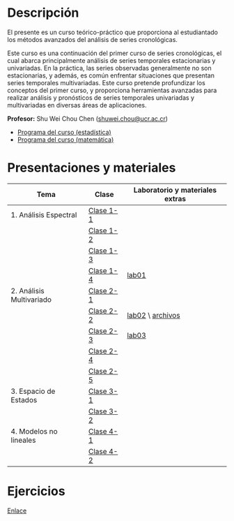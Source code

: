# Descripción

El presente es un curso teórico-práctico que proporciona al estudiantado
los métodos avanzados del análisis de series cronológicas.

Este curso es una continuación del primer curso de series cronológicas,
el cual abarca principalmente análisis de series temporales
estacionarias y univariadas. En la práctica, las series observadas
generalmente no son estacionarias, y además, es común enfrentar
situaciones que presentan series temporales multivariadas. Este curso
pretende profundizar los conceptos del primer curso, y proporciona
herramientas avanzadas para realizar análisis y pronósticos de series
temporales univariadas y multivariadas en diversas áreas de
aplicaciones.

**Profesor:** Shu Wei Chou Chen (<shuwei.chou@ucr.ac.cr>)

-   [Programa del curso
    (estadística)](./SP2600%20carta%20al%20estudiante.pdf) <br>
-   [Programa del curso
    (matemática)](./PF1360%20carta%20al%20estudiante.pdf)

# Presentaciones y materiales

| Tema | Clase | Laboratorio y materiales extras |
|----------------|--------------------------|------------------------------|
| 1\. Análisis Espectral | [Clase 1-1](./Tema_1/presentacion1.html) |  |
|  | [Clase 1-2](./Tema_1/presentacion2.html) |  |
|  | [Clase 1-3](./Tema_1/presentacion3.html) |  |
|  | [Clase 1-4](./Tema_1/presentacion4.html) | [lab01](./Tema_1/lab01.html) |
| 2\. Análisis Multivariado | [Clase 2-1](./Tema_2/presentacion1.html) |  |
|  | [Clase 2-2](./Tema_2/presentacion2.html) | [lab02](./Tema_2/lab02.html) \\ [archivos](./Tema_2/Tema02_datos.zip) |
|  | [Clase 2-3](./Tema_2/presentacion3.html) | [lab03](./Tema_2/lab03.html) |
|  | [Clase 2-4](./Tema_2/presentacion4.html) |  |
|  | [Clase 2-5](./Tema_2/presentacion5.html) |  |
| 3\. Espacio de Estados | [Clase 3-1](./Tema_3/presentacion1.html) |  |
|  | [Clase 3-2](./Tema_3/presentacion2.html) |  |
| 4\. Modelos no lineales | [Clase 4-1](./Tema_4/presentacion1.html) |  |
|  | [Clase 4-2](./Tema_4/presentacion2.html) |  |

# Ejercicios

[Enlace](https://shuwei325.github.io/series2_ej/)
